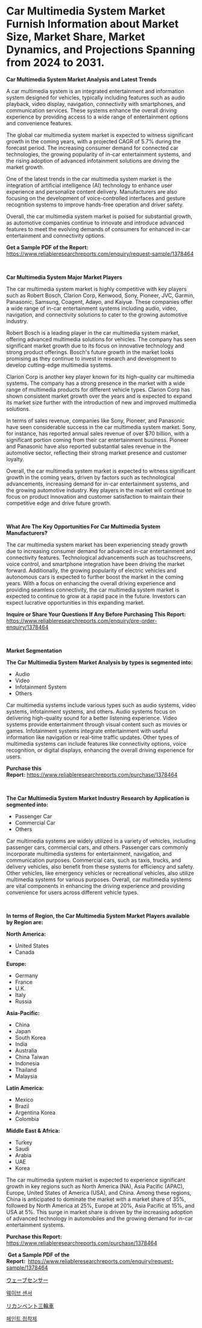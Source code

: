<p><h1>Car Multimedia System Market Furnish Information about Market Size, Market Share, Market Dynamics, and Projections Spanning from 2024 to 2031.</h1></p><p><strong>Car Multimedia System Market Analysis and Latest Trends</strong></p>
<p><p>A car multimedia system is an integrated entertainment and information system designed for vehicles, typically including features such as audio playback, video display, navigation, connectivity with smartphones, and communication services. These systems enhance the overall driving experience by providing access to a wide range of entertainment options and convenience features.</p><p>The global car multimedia system market is expected to witness significant growth in the coming years, with a projected CAGR of 5.7% during the forecast period. The increasing consumer demand for connected car technologies, the growing popularity of in-car entertainment systems, and the rising adoption of advanced infotainment solutions are driving the market growth.</p><p>One of the latest trends in the car multimedia system market is the integration of artificial intelligence (AI) technology to enhance user experience and personalize content delivery. Manufacturers are also focusing on the development of voice-controlled interfaces and gesture recognition systems to improve hands-free operation and driver safety.</p><p>Overall, the car multimedia system market is poised for substantial growth, as automotive companies continue to innovate and introduce advanced features to meet the evolving demands of consumers for enhanced in-car entertainment and connectivity options.</p></p>
<p><strong>Get a Sample PDF of the Report:&nbsp;</strong> <a href="https://www.reliableresearchreports.com/enquiry/request-sample/1378464">https://www.reliableresearchreports.com/enquiry/request-sample/1378464</a></p>
<p>&nbsp;</p>
<p><strong>Car Multimedia System Major Market Players</strong></p>
<p><p>The car multimedia system market is highly competitive with key players such as Robert Bosch, Clarion Corp, Kenwood, Sony, Pioneer, JVC, Garmin, Panasonic, Samsung, Coagent, Adayo, and Kaiyue. These companies offer a wide range of in-car entertainment systems including audio, video, navigation, and connectivity solutions to cater to the growing automotive industry.</p><p>Robert Bosch is a leading player in the car multimedia system market, offering advanced multimedia solutions for vehicles. The company has seen significant market growth due to its focus on innovative technology and strong product offerings. Bosch's future growth in the market looks promising as they continue to invest in research and development to develop cutting-edge multimedia systems.</p><p>Clarion Corp is another key player known for its high-quality car multimedia systems. The company has a strong presence in the market with a wide range of multimedia products for different vehicle types. Clarion Corp has shown consistent market growth over the years and is expected to expand its market size further with the introduction of new and improved multimedia solutions.</p><p>In terms of sales revenue, companies like Sony, Pioneer, and Panasonic have seen considerable success in the car multimedia system market. Sony, for instance, has reported annual sales revenue of over $70 billion, with a significant portion coming from their car entertainment business. Pioneer and Panasonic have also reported substantial sales revenue in the automotive sector, reflecting their strong market presence and customer loyalty.</p><p>Overall, the car multimedia system market is expected to witness significant growth in the coming years, driven by factors such as technological advancements, increasing demand for in-car entertainment systems, and the growing automotive industry. Key players in the market will continue to focus on product innovation and customer satisfaction to maintain their competitive edge and drive future growth.</p></p>
<p>&nbsp;</p>
<p><strong>What Are The Key Opportunities For Car Multimedia System Manufacturers?</strong></p>
<p><p>The car multimedia system market has been experiencing steady growth due to increasing consumer demand for advanced in-car entertainment and connectivity features. Technological advancements such as touchscreens, voice control, and smartphone integration have been driving the market forward. Additionally, the growing popularity of electric vehicles and autonomous cars is expected to further boost the market in the coming years. With a focus on enhancing the overall driving experience and providing seamless connectivity, the car multimedia system market is expected to continue to grow at a rapid pace in the future. Investors can expect lucrative opportunities in this expanding market.</p></p>
<p><strong>Inquire or Share Your Questions If Any Before Purchasing This Report:</strong> <a href="https://www.reliableresearchreports.com/enquiry/pre-order-enquiry/1378464">https://www.reliableresearchreports.com/enquiry/pre-order-enquiry/1378464</a></p>
<p>&nbsp;</p>
<p><strong>Market Segmentation</strong></p>
<p><strong>The Car Multimedia System Market Analysis by types is segmented into:</strong></p>
<p><ul><li>Audio</li><li>Video</li><li>Infotainment System</li><li>Others</li></ul></p>
<p><p>Car multimedia systems include various types such as audio systems, video systems, infotainment systems, and others. Audio systems focus on delivering high-quality sound for a better listening experience. Video systems provide entertainment through visual content such as movies or games. Infotainment systems integrate entertainment with useful information like navigation or real-time traffic updates. Other types of multimedia systems can include features like connectivity options, voice recognition, or digital displays, enhancing the overall driving experience for users.</p></p>
<p><strong>Purchase this Report:&nbsp;</strong><a href="https://www.reliableresearchreports.com/purchase/1378464">https://www.reliableresearchreports.com/purchase/1378464</a></p>
<p>&nbsp;</p>
<p><strong>The Car Multimedia System Market Industry Research by Application is segmented into:</strong></p>
<p><ul><li>Passenger Car</li><li>Commercial Car</li><li>Others</li></ul></p>
<p><p>Car multimedia systems are widely utilized in a variety of vehicles, including passenger cars, commercial cars, and others. Passenger cars commonly incorporate multimedia systems for entertainment, navigation, and communication purposes. Commercial cars, such as taxis, trucks, and delivery vehicles, also benefit from these systems for efficiency and safety. Other vehicles, like emergency vehicles or recreational vehicles, also utilize multimedia systems for various purposes. Overall, car multimedia systems are vital components in enhancing the driving experience and providing convenience for users across different vehicle types.</p></p>
<p>&nbsp;</p>
<p><strong>In terms of Region, the Car Multimedia System Market Players available by Region are:</strong></p>
<p>
    <p> <strong> North America: </strong>
        <ul>
            <li>United States</li>
            <li>Canada</li>
        </ul>
        </p> 
    <p> <strong> Europe: </strong>
        <ul>
            <li>Germany</li>
            <li>France</li>
            <li>U.K.</li>
            <li>Italy</li>
            <li>Russia</li>
        </ul>
        </p> 
    <p> <strong> Asia-Pacific: </strong>
        <ul>
            <li>China</li>
            <li>Japan</li>
            <li>South Korea</li>
            <li>India</li>
            <li>Australia</li>
            <li>China Taiwan</li>
            <li>Indonesia</li>
            <li>Thailand</li>
            <li>Malaysia</li>
        </ul>
        </p> 
    <p> <strong> Latin America: </strong>
        <ul>
            <li>Mexico</li>
            <li>Brazil</li>
            <li>Argentina Korea</li>
            <li>Colombia</li>
        </ul>
        </p> 
    <p> <strong> Middle East & Africa: </strong>
        <ul>
            <li>Turkey</li>
            <li>Saudi</li>
            <li>Arabia</li>
            <li>UAE</li>
            <li>Korea</li>
        </ul>
    </p>
    </p>
<p><p>The car multimedia system market is expected to experience significant growth in key regions such as North America (NA), Asia Pacific (APAC), Europe, United States of America (USA), and China. Among these regions, China is anticipated to dominate the market with a market share of 35%, followed by North America at 25%, Europe at 20%, Asia Pacific at 15%, and USA at 5%. This surge in market share is driven by the increasing adoption of advanced technology in automobiles and the growing demand for in-car entertainment systems.</p></p>
<p><strong>Purchase this Report: </strong><a href="https://www.reliableresearchreports.com/purchase/1378464">https://www.reliableresearchreports.com/purchase/1378464</a></p>
<p>&nbsp;<strong>Get a Sample PDF of the Report:&nbsp;&nbsp;</strong><a href="https://www.reliableresearchreports.com/enquiry/request-sample/1378464">https://www.reliableresearchreports.com/enquiry/request-sample/1378464</a></p>
<p><strong></strong></p>
<p><p><a href="https://medium.com/@janaflo/%E6%B3%A2%E3%82%BB%E3%83%B3%E3%82%B5%E3%83%BC%E5%B8%82%E5%A0%B4-2031%E5%B9%B4%E3%81%BE%E3%81%A7%E3%81%AE%E5%8B%95%E5%90%91-%E4%BA%88%E6%B8%AC-%E7%AB%B6%E4%BA%89%E5%88%86%E6%9E%90-8ee02232672c">ウェーブセンサー</a></p><p><a href="https://medium.com/@elliottlenningoip9vprgu3v/%ED%8C%8C%EB%8F%84-%EC%84%BC%EC%84%9C-%EC%8B%9C%EC%9E%A5-%EA%B7%9C%EB%AA%A8-%EC%8B%9C%EC%9E%A5-%EC%A0%84%EB%A7%9D-%EB%B0%8F-%EC%8B%9C%EC%9E%A5-%EC%98%88%EC%B8%A1-2024%EB%85%84%EB%B6%80%ED%84%B0-2031%EB%85%84%EA%B9%8C%EC%A7%80-b1f9a36536ff">웨이브 센서</a></p><p><a href="https://medium.com/@janaflo/%E4%B8%89%E8%BC%AA%E8%BB%8A%E5%B8%82%E5%A0%B4%E3%81%AE%E8%A6%8F%E6%A8%A1%E3%81%A8%E5%B8%82%E5%A0%B4%E5%8B%95%E5%90%91-%E5%AE%8C%E5%85%A8%E3%81%AA%E6%A5%AD%E7%95%8C%E6%A6%82%E8%A6%81-2024%E5%B9%B4-2031%E5%B9%B4-c8184475a55b">リカンベント三輪車</a></p><p><a href="https://medium.com/@elliottlenningoip9vprgu3v/%EB%8F%84%EB%A3%8C-%EC%A0%91%EC%B0%A9%EC%A0%9C-%EC%8B%9C%EC%9E%A5-%EC%84%B1%EA%B3%B5%EC%A0%81%EC%9D%B8-%EB%B9%84%EC%A6%88%EB%8B%88%EC%8A%A4-%EC%A0%84%EB%9E%B5%EC%9D%98-%EC%97%B4%EC%87%A0-2031%EB%85%84%EA%B9%8C%EC%A7%80-%EC%98%88%EC%B8%A1-17663dd08297">페인트 접착제</a></p></p>